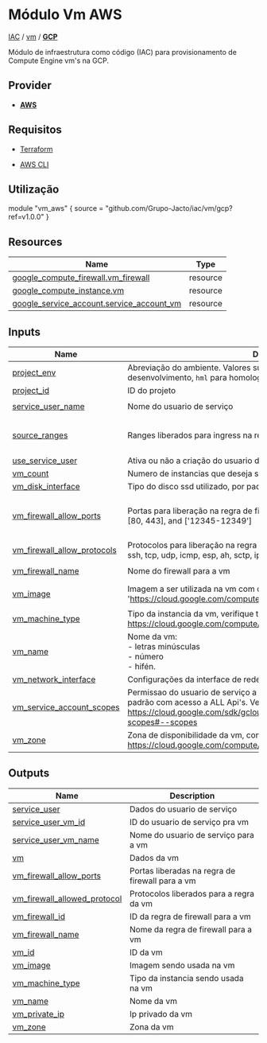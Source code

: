 <!-- BEGIN_TF_DOCS -->
# Módulo Vm AWS

[IAC](../../README.md) / [vm](../README.md) / **[GCP](./README.md)**

Módulo de infraestrutura como código (IAC) para provisionamento de Compute Engine vm's na GCP.

## Provider

- [**AWS**](../../aws/README.md)

## Requisitos

- [Terraform](https://www.terraform.io/downloads.html)

- [AWS CLI](https://aws.amazon.com/pt/cli/)

## Utilização

module "vm_aws" {
  source = "github.com/Grupo-Jacto/iac/vm/gcp?ref=v1.0.0"
}

## Resources

| Name | Type |
|------|------|
| [google_compute_firewall.vm_firewall](https://registry.terraform.io/providers/hashicorp/google/latest/docs/resources/compute_firewall) | resource |
| [google_compute_instance.vm](https://registry.terraform.io/providers/hashicorp/google/latest/docs/resources/compute_instance) | resource |
| [google_service_account.service_account_vm](https://registry.terraform.io/providers/hashicorp/google/latest/docs/resources/service_account) | resource |

## Inputs

| Name | Description | Type | Default | Required |
|------|-------------|------|---------|:--------:|
| <a name="input_project_env"></a> [project\_env](#input\_project\_env) | Abreviação do ambiente. Valores suportados: `sbx` para sandbox, `dev` para desenvolvimento, `hml` para homologação e `prd` para produção. | `string` | `null` | no |
| <a name="input_project_id"></a> [project\_id](#input\_project\_id) | ID do projeto | `string` | `"ditie-devops"` | no |
| <a name="input_service_user_name"></a> [service\_user\_name](#input\_service\_user\_name) | Nome do usuario de serviço | `string` | `"my-su-compute-engine"` | no |
| <a name="input_source_ranges"></a> [source\_ranges](#input\_source\_ranges) | Ranges liberados para ingress na regra de firewall | `list(string)` | <pre>[<br/>  "0.0.0.0/0"<br/>]</pre> | no |
| <a name="input_use_service_user"></a> [use\_service\_user](#input\_use\_service\_user) | Ativa ou não a criação do usuario de serviço | `bool` | `true` | no |
| <a name="input_vm_count"></a> [vm\_count](#input\_vm\_count) | Numero de instancias que deseja subir | `number` | `1` | no |
| <a name="input_vm_disk_interface"></a> [vm\_disk\_interface](#input\_vm\_disk\_interface) | Tipo do disco ssd utilizado, por padrao o NVME é o mais rapido e barato | `string` | `"NVME"` | no |
| <a name="input_vm_firewall_allow_ports"></a> [vm\_firewall\_allow\_ports](#input\_vm\_firewall\_allow\_ports) | Portas para liberação na regra de firewall, usar nos seguintes formatos: [22], [80, 443], and ['12345-12349'] | `list(number)` | <pre>[<br/>  80,<br/>  8080<br/>]</pre> | no |
| <a name="input_vm_firewall_allow_protocols"></a> [vm\_firewall\_allow\_protocols](#input\_vm\_firewall\_allow\_protocols) | Protocolos para liberação na regra de firewall, algumas opções de exemplo: ssh, tcp, udp, icmp, esp, ah, sctp, ipip, all | `string` | `"all"` | no |
| <a name="input_vm_firewall_name"></a> [vm\_firewall\_name](#input\_vm\_firewall\_name) | Nome do firewall para a vm | `string` | `"my-firewall-for-vm"` | no |
| <a name="input_vm_image"></a> [vm\_image](#input\_vm\_image) | Imagem a ser utilizada na vm com o formato aceito em 'https://cloud.google.com/compute/docs/images#gcloud' | `string` | `"ubuntu-os-cloud/ubuntu-2004-lts"` | no |
| <a name="input_vm_machine_type"></a> [vm\_machine\_type](#input\_vm\_machine\_type) | Tipo da instancia da vm, verifique todas as disponiveis em: https://cloud.google.com/compute/docs/machine-resource | `string` | `"e2-micro"` | no |
| <a name="input_vm_name"></a> [vm\_name](#input\_vm\_name) | Nome da vm: <br/>- letras minúsculas<br/>- número<br/>- hifén. | `string` | `"my-vm"` | no |
| <a name="input_vm_network_interface"></a> [vm\_network\_interface](#input\_vm\_network\_interface) | Configurações da interface de rede da vm | `string` | `"default"` | no |
| <a name="input_vm_service_account_scopes"></a> [vm\_service\_account\_scopes](#input\_vm\_service\_account\_scopes) | Permissao do usuario de serviço a apis da Google cloud. 'cloud-platform' por padrão com acesso a ALL Api's. Veja as opções em:<br/> https://cloud.google.com/sdk/gcloud/reference/alpha/compute/instances/set-scopes#--scopes | `list(string)` | <pre>[<br/>  "cloud-platform"<br/>]</pre> | no |
| <a name="input_vm_zone"></a> [vm\_zone](#input\_vm\_zone) | Zona de disponibilidade da vm, consulte todas as zonas disponiveis em: https://cloud.google.com/compute/docs/regions-zones | `string` | `"us-central1"` | no |

## Outputs

| Name | Description |
|------|-------------|
| <a name="output_service_user"></a> [service\_user](#output\_service\_user) | Dados do usuario de serviço |
| <a name="output_service_user_vm_id"></a> [service\_user\_vm\_id](#output\_service\_user\_vm\_id) | ID do usuario de serviço pra vm |
| <a name="output_service_user_vm_name"></a> [service\_user\_vm\_name](#output\_service\_user\_vm\_name) | Nome do usuario de serviço para a vm |
| <a name="output_vm"></a> [vm](#output\_vm) | Dados da vm |
| <a name="output_vm_firewall_allow_ports"></a> [vm\_firewall\_allow\_ports](#output\_vm\_firewall\_allow\_ports) | Portas liberadas na regra de firewall para a vm |
| <a name="output_vm_firewall_allowed_protocol"></a> [vm\_firewall\_allowed\_protocol](#output\_vm\_firewall\_allowed\_protocol) | Protocolos liberados para a regra da vm |
| <a name="output_vm_firewall_id"></a> [vm\_firewall\_id](#output\_vm\_firewall\_id) | ID da regra de firewall para a vm |
| <a name="output_vm_firewall_name"></a> [vm\_firewall\_name](#output\_vm\_firewall\_name) | Nome da regra de firewall para a vm |
| <a name="output_vm_id"></a> [vm\_id](#output\_vm\_id) | ID da vm |
| <a name="output_vm_image"></a> [vm\_image](#output\_vm\_image) | Imagem sendo usada na vm |
| <a name="output_vm_machine_type"></a> [vm\_machine\_type](#output\_vm\_machine\_type) | Tipo da instancia sendo usada na vm |
| <a name="output_vm_name"></a> [vm\_name](#output\_vm\_name) | Nome da vm |
| <a name="output_vm_private_ip"></a> [vm\_private\_ip](#output\_vm\_private\_ip) | Ip privado da vm |
| <a name="output_vm_zone"></a> [vm\_zone](#output\_vm\_zone) | Zona da vm |
<!-- END_TF_DOCS -->